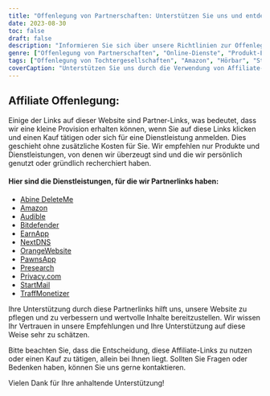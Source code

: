 ```yaml
---
title: "Offenlegung von Partnerschaften: Unterstützen Sie uns und entdecken Sie erstaunliche Dienstleistungen"
date: 2023-08-30
toc: false
draft: false
description: "Informieren Sie sich über unsere Richtlinien zur Offenlegung von Partnerschaften und entdecken Sie erstklassige Dienste wie Amazon, Audible, StartMail und mehr."
genre: ["Offenlegung von Partnerschaften", "Online-Dienste", "Produkt-Empfehlungen", "Digitale Produkte", "Affiliate-Marketing", "Online-Einkommen", "Website-Monetarisierung", "Online Geld verdienen", "Internet-Marketing", "Transparenz"]
tags: ["Offenlegung von Tochtergesellschaften", "Amazon", "Hörbar", "StartMail", "Bitdefender", "DeleteMe", "NextDNS", "PawnsApp", "TraffMonetizer", "EarnApp", "Vorrecherche", "OrangeWebsite", "Online-Verdienst", "Produktempfehlungen", "digitale Produkte", "Online-Dienste", "Monetarisierung", "Website-Einnahmen", "Tochtergesellschaften", "Online-Einkommen", "Transparenz", "Internetmarketing", "Online-Geschäft", "Ergebnisoffenlegung", "Partner-Links", "uns unterstützen", "Verdienstmöglichkeiten", "finanzielle Unterstützung", "Geschäftspartnerschaften", "vertrauenswürdige Empfehlungen", "Befähigung der Leser"]
coverCaption: "Unterstützen Sie uns durch die Verwendung von Affiliate-Links und entdecken Sie erstklassige Dienstleistungen für Ihre Online-Unternehmungen."
---
```


## **Affiliate Offenlegung:**

Einige der Links auf dieser Website sind Partner-Links, was bedeutet, dass wir eine kleine Provision erhalten können, wenn Sie auf diese Links klicken und einen Kauf tätigen oder sich für eine Dienstleistung anmelden. Dies geschieht ohne zusätzliche Kosten für Sie. Wir empfehlen nur Produkte und Dienstleistungen, von denen wir überzeugt sind und die wir persönlich genutzt oder gründlich recherchiert haben.

#### Hier sind die Dienstleistungen, für die wir Partnerlinks haben:

- [Abine DeleteMe](https://joindeleteme.com/refer?coupon=RFR-40867-7DWHR4)
- [Amazon](https://amzn.to/47bpscS)
- [Audible](https://amzn.to/3O5yM9p)
- [Bitdefender](https://bitdefender.f9tmep.net/k0Wq1n)
- [EarnApp](https://earnapp.com/i/c1dllee)
- [NextDNS](https://nextdns.io/?from=37pk8rg9)
- [OrangeWebsite](https://affiliate.orangewebsite.com/idevaffiliate.php?id=12501_0_1_5)
- [PawnsApp](https://pawns.app/?r=sos)
- [Presearch](https://presearch.com/signup?rid=3518896)
- [Privacy.com](https://app.privacy.com/join/SU86Y)
- [StartMail](https://www.startmail.com/en/partner/?ref=sos&tap_s=3999900-469b6c&tm_undefined=undefined)
- [TraffMonetizer](https://traffmonetizer.com/?aff=242022)

Ihre Unterstützung durch diese Partnerlinks hilft uns, unsere Website zu pflegen und zu verbessern und wertvolle Inhalte bereitzustellen. Wir wissen Ihr Vertrauen in unsere Empfehlungen und Ihre Unterstützung auf diese Weise sehr zu schätzen.

Bitte beachten Sie, dass die Entscheidung, diese Affiliate-Links zu nutzen oder einen Kauf zu tätigen, allein bei Ihnen liegt. Sollten Sie Fragen oder Bedenken haben, können Sie uns gerne kontaktieren.

Vielen Dank für Ihre anhaltende Unterstützung!
